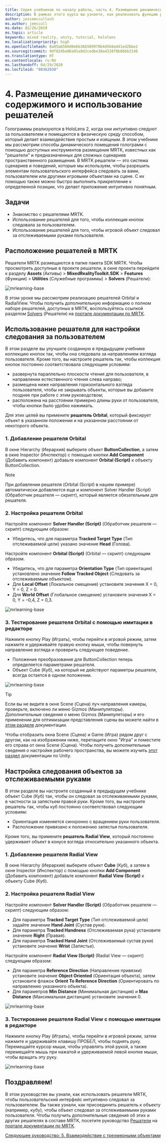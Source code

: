 ```yaml
---
title: Серия учебников по началу работы, часть 4. Размещение динамического содержимого и использование решателей
description: В рамках этого курса вы узнаете, как реализовать функцию распознавания лиц Azure в приложении смешанной реальности.
author: jessemcculloch
ms.author: jemccull
ms.date: 02/26/2019
ms.topic: article
keywords: mixed reality, unity, tutorial, hololens
ms.localizationpriority: high
ms.openlocfilehash: 8a85ab560d0e6b36b589970b4d5b8a441ed2bbe2
ms.sourcegitcommit: 9df82dba06a91a8d2cedbe38a4328f8b86bb2146
ms.translationtype: HT
ms.contentlocale: ru-RU
ms.lasthandoff: 04/29/2020
ms.locfileid: "80362038"
---
```

# <a name="4-placing-dynamic-content-and-using-solvers"></a>4. Размещение динамического содержимого и использование решателей
<!-- Consider renaming to 'Placing dynamic content using Solvers' -->

Голограммы реализуются в HoloLens 2, когда они интуитивно следуют за пользователем и помещаются в физическую среду способом, который делает взаимодействие простым и изящным. В этом учебнике мы рассмотрим способы динамического помещения голограмм с помощью доступных инструментов размещения MRTK, известных как "решатели" и предназначенных для сложных сценариев пространственного размещения. В MRTK решатели — это система сценариев и поведений, которые мы используем, чтобы разрешить элементам пользовательского интерфейса следовать за вами, пользователем или другими игровыми объектами на сцене. С их помощью также можно быстро выполнить прикрепление к определенной позиции, что делает приложение интуитивно понятным.

## <a name="objectives"></a>Задачи

* Знакомство с решателями MRTK.
* Использование решателей для того, чтобы коллекция кнопок следовала за пользователем.
* Использование решателей для того, чтобы игровой объект следовал за отслеживаемыми руками пользователя.

## <a name="location-of-solvers-in-the-mrtk"></a>Расположение решателей в MRTK

 Решатели MRTK размещаются в папке пакета SDK MRTK. Чтобы просмотреть доступные в проекте решатели, в окне проекта перейдите к разделу **Assets** (Активы) > **MixedRealityToolkit.SDK** > **Features** (Функции) > **Utilities** (Служебные программы) > **Solvers** (Решатели):

![mrlearning-base](images/mrlearning-base/tutorial3-section1-step1-1.png)

В этом уроке мы рассмотрим реализацию решателей Orbital и RadialView. Чтобы получить дополнительную информацию о полном наборе решателей, доступных в MRTK, воспользуйтесь ссылкой разделом [Solvers](https://microsoft.github.io/MixedRealityToolkit-Unity/Documentation/README_Solver.html) (Решатели) на [портале документации по MRTK](https://microsoft.github.io/MixedRealityToolkit-Unity/README.html).

## <a name="use-a-solver-to-follow-the-user"></a>Использование решателя для настройки следования за пользователем
<!-- Consider renaming to 'Use a Solver to have an object follow the user' -->

В этом разделе вы улучшите созданную в предыдущем учебнике коллекцию кнопок так, чтобы она следовала за направлением взгляда пользователя. Кроме того, вы настроите решатель так, чтобы коллекция кнопок постоянно соответствовала следующим условиям:

* развернута параллельно плоскости чтения для пользователя, в направлении естественного чтения слева направо;
* размещена ниже направления горизонтального взгляда пользователя, чтобы не закрывать объекты, которые вы добавите позднее при работе с этим руководством;
* расположена на расстоянии примерно длины руки от пользователя, чтобы кнопки было удобно нажимать.

Для этих целей вы примените **решатель Orbital**, который фиксирует объект в указанном положении и на указанном расстоянии от некоторого объекта.

### <a name="1-add-the-orbital-solver"></a>1. Добавление решателя Orbital

В окне Hierarchy (Иерархия) выберите объект **ButtonCollection**, а затем в окне Inspector (Инспектор) с помощью кнопки **Add Component** (Добавить компонент) добавьте компонент **Orbital (Script)** к объекту ButtonCollection.

> [!NOTE]
> При добавлении решателя (Orbital (Script) в нашем примере) автоматически добавляется еще и компонент Solver Handler (Script) (Обработчик решателя — скрипт), который является обязательным для решателя.

### <a name="2-configure-the-orbital-solver"></a>2. Настройка решателя Orbital

Настройте компонент **Solver Handler (Script)** (Обработчик решателя — скрипт) следующим образом:

* Убедитесь, что для параметра **Tracked Target Type** (Тип отслеживаемой цели) указано значение **Head** (Голова).

Настройте компонент **Orbital (Script)** (Orbital — скрипт) следующим образом.

* Убедитесь, что для параметра **Orientation Type** (Тип ориентации) установлено значение **Follow Tracked Object** (Следовать за отслеживаемым объектом).
* Для **Local Offset** (Локальное смещение) установите значения X = 0, Y = 0, Z = 0.
* Для **World Offset** (Глобальное смещение) установите значения X = 0, Y = –0,4, Z = 0,3.

![mrlearning-base](images/mrlearning-base/tutorial3-section2-step2-1.png)

### <a name="3-test-the-orbital-solver-using-the-in-editor-simulation"></a>3. Тестирование решателя Orbital с помощью имитации в редакторе

Нажмите кнопку Play (Играть), чтобы перейти в игровой режим, затем нажмите и удерживайте правую кнопку мыши, чтобы повернуть направление взгляда и проверить следующее поведение.

* Положение преобразования для ButtonCollection теперь определяется параметрами решателя.
* Объект Cube (Куб), на который не действуют параметры решателя, всегда остается в одном положении.

![mrlearning-base](images/mrlearning-base/tutorial3-section2-step3-1.png)

> [!TIP]
> Если вы не видите в окне Scene (Сцена) луч направления камеры, проверьте, включено ли меню Gizmos (Манипуляторы). Дополнительные сведения о меню Gizmos (Манипуляторы) и его применении для оптимизации представления сцены вы можете найти в <a href="https://docs.unity3d.com/Manual/GizmosMenu.html" target="_blank">этом разделе</a> документации.
>
> Чтобы отобразить окна Scene (Сцена) и Game (Игра) рядом друг с другом, как на изображении ниже, перетащите окно "Игра" и поместите его справа от окна Scene (Сцена). Чтобы получить дополнительные сведения о настройке рабочего пространства, вы можете изучить <a href="https://docs.unity3d.com/Manual/CustomizingYourWorkspace.html" target="_blank">этот раздел</a> документации по Unity.

## <a name="enabling-objects-to-follow-tracked-hands"></a>Настройка следования объектов за отслеживаемыми руками

В этом разделе вы настроите созданный в предыдущем учебнике объект Cube (Куб) так, чтобы он следовал за отслеживаемыми руками, в частности за запястьем правой руки. Кроме того, вы настроите решатель так, чтобы куб постоянно соответствовал следующим условиям:

* Ориентация изменяется синхронно с вращением руки пользователя.
* Расположение привязано к положению запястья пользователя.

Кроме того, вы примените **решатель Radial View**, который постоянно удерживает объект в конусе взгляда относительно указанного объекта.

### <a name="1-add-the-radial-view-solver"></a>1. Добавление решателя Radial View

В окне Hierarchy (Иерархия) выберите объект **Cube** (Куб), а затем в окне Inspector (Инспектор) с помощью кнопки **Add Component** (Добавить компонент) добавьте компонент **Radial View (Script)** к объекту Cube (Куб).

### <a name="2-configure-the-radial-view-solver"></a>2. Настройка решателя Radial View

Настройте компонент **Solver Handler (Script)** (Обработчик решателя — скрипт) следующим образом:

* Для параметра **Tracked Target Type** (Тип отслеживаемой цели) задайте значение **Hand Joint** (Сустав руки).
* Для параметра **Tracked Handness** (Отслеживаемая рука) установите значение **Right** (Правая).
* Для параметра **Tracked Hand Joint** (Отслеживаемый сустав руки) установите значение **Wrist** (Запястье).

Настройте компонент **Radial View (Script)** (Radial View — скрипт) следующим образом:

* Для параметра **Reference Direction** (Направление привязки) установите значение **Object Oriented** (Ориентация объекта), затем установите флажок **Orient To Reference Direction** (Ориентировать по направлению указанного объекта).
* Для параметров **Min Distance** (Минимальная дистанция) и **Max Distance** (Максимальная дистанция) установите значения 0.

![mrlearning-base](images/mrlearning-base/tutorial3-section3-step2-1.png)

### <a name="3-test-the-radial-view-solver-using-the-in-editor-simulation"></a>3. Тестирование решателя Radial View с помощью имитации в редакторе

Нажмите кнопку Play (Играть), чтобы перейти в игровой режим, затем нажмите и удерживайте клавишу ПРОБЕЛ, чтобы поднять руку. Перемещайте курсор мыши, чтобы управлять этой рукой, а также перемещайте мышь при нажатой и удерживаемой левой кнопке мыши, чтобы вращать эту руку.

![mrlearning-base](images/mrlearning-base/tutorial3-section3-step3-1.png)

## <a name="congratulations"></a>Поздравляем!

В этом руководстве вы узнали, как использовать решатели MRTK, чтобы пользовательский интерфейс интуитивно следовал за пользователем. Вы также узнали, как присоединить решатель к объекту (например, кубу), чтобы объект следовал за отслеживаемыми руками пользователя. Чтобы получить дополнительные сведения об этих и других решателях в составе MRTK, посетите руководство [Решатели](https://microsoft.github.io/MixedRealityToolkit-Unity/Documentation/README_Solver.html) на [портале документации по MRTK](https://microsoft.github.io/MixedRealityToolkit-Unity/README.html).

[Следующее руководство: 5. Взаимодействие с трехмерными объектами](mrlearning-base-ch4.md)
